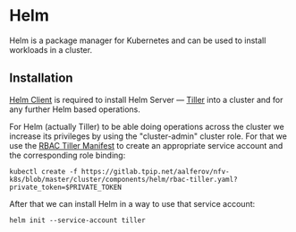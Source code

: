 # Helm

Helm is a package manager for Kubernetes and can be used to install workloads in
a cluster.

## Installation

[Helm Client] is required to install Helm Server — [Tiller] into a cluster and
for any further Helm based operations.

For Helm (actually Tiller) to be able doing operations across the cluster
we increase its privileges by using the "cluster-admin" cluster role. For that
we use the [RBAC Tiller Manifest] to create an appropriate service account and
the corresponding role binding:

```
kubectl create -f https://gitlab.tpip.net/aalferov/nfv-k8s/blob/master/cluster/components/helm/rbac-tiller.yaml?private_token=$PRIVATE_TOKEN
```

After that we can install Helm in a way to use that service account:

```
helm init --service-account tiller
```

<!-- Links -->

[Helm]: https://helm.sh
[Tiller]: https://docs.helm.sh/using_helm/#installing-tiller
[Helm Client]: https://docs.helm.sh/using_helm/#installing-the-helm-client
[RBAC Tiller Manifest]: ../../cluster/components/helm/rbac-tiller.yaml
